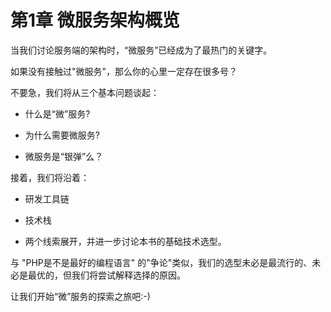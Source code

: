 # 第1章 微服务架构概览

当我们讨论服务端的架构时，“微服务”已经成为了最热门的关键字。

如果没有接触过"微服务"，那么你的心里一定存在很多号？

不要急，我们将从三个基本问题谈起：

- 什么是“微”服务?

- 为什么需要微服务?

- 微服务是“银弹”么？

接着，我们将沿着：

- 研发工具链

- 技术栈

- 两个线索展开，并进一步讨论本书的基础技术选型。

与 "PHP是不是最好的编程语言" 的"争论"类似，我们的选型未必是最流行的、未必是最优的，但我们将尝试解释选择的原因。

让我们开始“微”服务的探索之旅吧:-)
